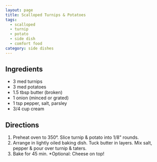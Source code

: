 ```yaml
---
layout: page
title: Scalloped Turnips & Potatoes
tags:
  - scalloped
  - turnip
  - potato
  - side dish
  - comfort food
category: side dishes
---
```


## Ingredients
* 3 med turnips
* 3 med potatoes
* 1.5 tbsp butter (broken)
* 1 onion (minced or grated)
* 1 tsp pepper, salt, parsley
* 3/4 cup cream

## Directions
1. Preheat oven to 350°. Slice turnip & potato into 1/8" rounds.
2. Arrange in lightly oiled baking dish. Tuck butter in layers. Mix salt, pepper & pour over turnip & taters.
3. Bake for 45 min.
*Optional: Cheese on top!
